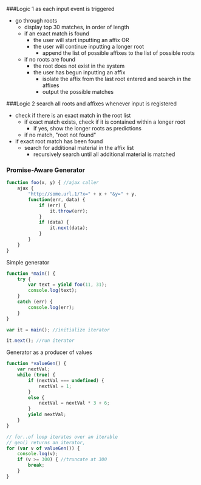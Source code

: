 ###Logic 1
as each input event is triggered
- go through roots
	- display top 30 matches, in order of length
	- if an exact match is found
		- the user will start inputting an affix OR
		- the user will continue inputting a longer root
			- append the list of possible affixes to the list of possible roots
	- if no roots are found
		- the root does not exist in the system
		- the user has begun inputting an affix
			- isolate the affix from the last root entered and search in the affixes
			- output the possible matches

###Logic 2
search all roots and affixes whenever input is registered 
- check if there is an exact match in the root list
	- if exact match exists, check if it is contained within a longer root
		- if yes, show the longer roots as predictions
	- if no match, "root not found"
- if exact root match has been found
	- search for additional material in the affix list
		- recursively search until all additional material is matched

### Promise-Aware Generator
```javascript
function foo(x, y) { //ajax caller
	ajax {
		"http://some.url.1/?x=" + x + "&y=" + y,
		function(err, data) {
			if (err) {
				it.throw(err);
			}
			if (data) {
				it.next(data);
			}
		}
	}
}
```

Simple generator
```javascript
function *main() {
	try {
		var text = yield foo(11, 31);
		console.log(text);
	}
	catch (err) {
		console.log(err);
	}
}

var it = main(); //initialize iterator

it.next(); //run iterator
```

Generator as a producer of values
```javascript
function *valueGen() {
	var nextVal;
	while (true) {
		if (nextVal === undefined) {
			nextVal = 1;
		}
		else {
			nextVal = nextVal * 3 + 6;
		}
		yield nextVal;
	}
}

// for..of loop iterates over an iterable
// gen() returns an iterator, 
for (var v of valueGen()) { 
	console.log(v);
	if (v >= 300) { //truncate at 300
		break;
	}
}
```
